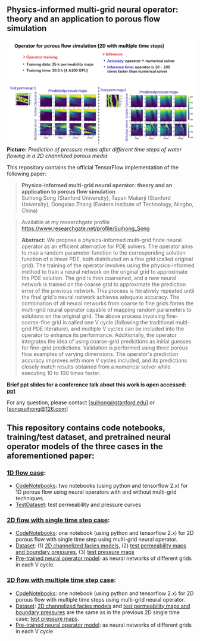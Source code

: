 ## Physics-informed multi-grid neural operator: theory and an application to porous flow simulation

![Teaser image](./2D-multiple_time_step_example.jpg)
**Picture:** *Prediction of pressure maps after different time steps of water flowing in a 2D channlized porous media*

This repository contains the official TensorFlow implementation of the following paper:

> **Physics-informed multi-grid neural operator: theory and an application to porous flow simulation**<br>
> Suihong Song (Stanford University), Tapan Mukerji (Stanford University), Dongxiao Zhang (Eastern Institute of Technology, Ningbo, China) <br>

> Available at my researchgate profile https://www.researchgate.net/profile/Suihong_Song
> 
> **Abstract:** We propose a physics-informed multi-grid finite neural operator as an efficient alternative for PDE solvers. The operator aims to map a random parameter function to the corresponding solution function of a linear PDE, both distributed on a fine grid (called original grid). The training of the operator involves using the physics-informed method to train a neural network on the original grid to approximate the PDE solution. The grid is then coarsened, and a new neural network is trained on the coarse grid to approximate the prediction error of the previous network. This process is iteratively repeated until the final grid's neural network achieves adequate accuracy. The combination of all neural networks from coarse to fine grids forms the multi-grid neural operator capable of mapping random parameters to solutions on the original grid. The above process involving fine-coarse-fine grid is called one V cycle (following the traditional multi-grid PDE literature), and multiple V cycles can be included into the operator to enhance its performance. Additionally, the operator integrates the idea of using coarse-grid predictions as initial guesses for fine-grid predictions. Validation is performed using three porous flow examples of varying dimensions. The operator's prediction accuracy improves with more V cycles included, and its predictions closely match results obtained from a numerical solver while executing 10 to 100 times faster. 

**Brief ppt slides for a conference talk about this work is open accessed: [ppt](./AGU2023Talk_MultigridNeuralOperator.pptx)**

For any question, please contact [suihong@stanford.edu] or [songsuihong@126.com]<br>


## This repository contains code notebooks, training/test dataset, and pretrained neural operator models of the three cases in the aforementioned paper:

### [1D flow case](./1DFlow/):

- [CodeNotebooks](./1DFlow/CodeNotebooks/): two notebooks (using python and tensorflow 2.x) for 1D porous flow using neural operators with and without multi-grid techniques.
- [TestDataset](./1DFlow/TestDataset/): test permeability and pressure curves

### [2D flow with single time step case](./2DFlow_SingTime/):

- [CodeNotebooks](./2DFlow_SingTime/CodeNotebooks/): one notebook (using python and tensorflow 2.x) for 2D porous flow with single time step using multi-grid neural operator.
- [Dataset](./2DFlow_SingTime/Dataset/): (1) [2D channelized facies models](./2DFlow_SingTime/Dataset/2D_AllPro_Gslib_fromPetrel(version4).7z), (2) [test permeability maps and boundary pressures](./2DFlow_SingTime/Dataset/PremMaps_BoundPres_64x64/), (3) [test pressure maps](./2DFlow_SingTime/Dataset/SimulatedPressureMaps_400_200_30daysInterval_64x64/)
- [Pre-trained neural operator model](./2DFlow_SingTime/TrainedOperatorModel): as neural networks of different grids in each V cycle.

### [2D flow with multiple time step case](./2DFlow_MultiTime/):

- [CodeNotebooks](./2DFlow_MultiTime/CodeNotebooks/): one notebook (using python and tensorflow 2.x) for 2D porous flow with multiple time steps using multi-grid neural operator.
- [Dataset](./2DFlow_MultiTime/Dataset/): [2D channelized facies models](./2DFlow_SingTime/Dataset/2D_AllPro_Gslib_fromPetrel(version4).7z) and [test permeability maps and boundary pressures](./2DFlow_SingTime/Dataset/PremMaps_BoundPres_64x64/) are the same as in the previous 2D single time case; [test pressure maps](./2DFlow_MultiTime/Dataset/SimulatedPressureMaps_400_200_1to16days_1dayInterval_64x64/).
- [Pre-trained neural operator model](./2DFlow_MultiTime/TrainedOperatorModel): as neural networks of different grids in each V cycle.

